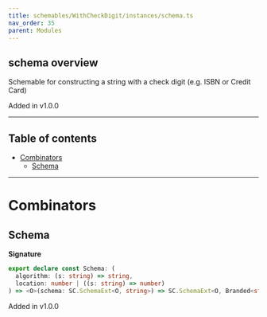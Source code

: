 ```yaml
---
title: schemables/WithCheckDigit/instances/schema.ts
nav_order: 35
parent: Modules
---
```


## schema overview

Schemable for constructing a string with a check digit (e.g. ISBN or Credit Card)

Added in v1.0.0

---

<h2 class="text-delta">Table of contents</h2>

- [Combinators](#combinators)
  - [Schema](#schema)

---

# Combinators

## Schema

**Signature**

```ts
export declare const Schema: (
  algorithm: (s: string) => string,
  location: number | ((s: string) => number)
) => <O>(schema: SC.SchemaExt<O, string>) => SC.SchemaExt<O, Branded<string, CheckDigitVerified>>
```

Added in v1.0.0
